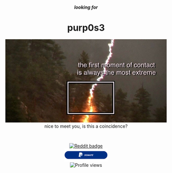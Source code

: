 <h5 align="center">looking for</h5>
<h1 align="center">purp0s3</h1>

<div id="header" align="center">
  <p>
    <img src="https://github.com/purp0s3/purp0s3/blob/main/header.png"/ alt="Header">
    <br> nice to meet you, is this a coincidence?
  </p>
</div>

<br>

<div id="badges" align="center">
  <p>
    <a href="https://www.reddit.com/u/nasclucas04">
      <img src="https://img.shields.io/badge/Reddit-red?logo=reddit&logoColor=white&style=for-the-badge" alt="Reddit badge"/>
    </a> <br>
    <a href="https://www.paypal.com/donate/?business=SKMYRAY32DX6A&no_recurring=1&currency_code=USD">
      <img src="https://github.com/purp0s3/purp0s3/blob/main/donate%20button.png" alt="Donate button"/ height="40px">
    </a> <br>
    <img src="https://komarev.com/ghpvc/?username=purp0s3&style=for-the-badge&color=blue" alt="Profile views"/>
  </p>
</div>
